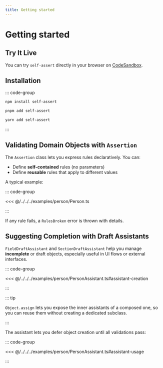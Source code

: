 ```yaml
---
title: Getting started
---
```


# Getting started

## Try It Live

You can try `self-assert` directly in your browser on [CodeSandbox](https://codesandbox.io/p/sandbox/github/self-assert/self-assert-react-demo).

## Installation

::: code-group

```sh [npm]
npm install self-assert
```

```sh [pnpm]
pnpm add self-assert
```

```sh [yarn]
yarn add self-assert
```

:::

## Validating Domain Objects with `Assertion`

The `Assertion` class lets you express rules declaratively. You can:

- Define **self-contained** rules (no parameters)
- Define **reusable** rules that apply to different values

A typical example:

::: code-group

<<< @/../../../examples/person/Person.ts

:::

If any rule fails, a `RulesBroken` error is thrown with details.

## Suggesting Completion with Draft Assistants

`FieldDraftAssistant` and `SectionDraftAssistant` help you manage
**incomplete** or draft objects, especially useful in UI flows or external interfaces.

::: code-group

<<< @/../../../examples/person/PersonAssistant.ts#assistant-creation

:::

::: tip

`Object.assign` lets you expose the inner assistants of a composed one,
so you can reuse them without creating a dedicated subclass.

:::

The assistant lets you defer object creation until all validations pass:

::: code-group

<<< @/../../../examples/person/PersonAssistant.ts#assistant-usage

:::

